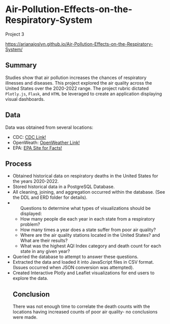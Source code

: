 # Air-Pollution-Effects-on-the-Respiratory-System
Project 3

https://arianajoslyn.github.io/Air-Pollution-Effects-on-the-Respiratory-System/

## Summary
Studies show that air pollution increases the chances of respiratory illnesses and diseases. This project explored the air quality across the United States over the 2020-2022 range. The project rubric dictated `Plotly.js`, `Flask`, and `HTML` be leveraged to create an application displaying visual dashboards.

## Data
Data was obtained from several locations:
* CDC: [CDC Link!](https://data.cdc.gov/NCHS/Monthly-Provisional-Counts-of-Deaths-by-Select-Cau/9dzk-mvmi/data) 
* OpenWeath: [OpenWeather Link!](https://openweathermap.org/api/air-pollution)
* EPA: [EPA Site for Facts!](https://www.epa.gov/clean-air-act-overview/air-pollution-current-and-future-challenges)

## Process
<ul>
   <li>Obtained historical data on respiratory deaths in the United States for the years 2020-2022.</li>
   <li>Stored historical data in a PostgreSQL Database. </li>
<li>All cleaning, joining, and aggregation occurred within the database. (See the DDL and ERD folder for details).</li>

   <li><ul>Questions to determine what types of visualizations should be displayed:</li>
   <li>    How many people die each year in each state from a respiratory problem? </li>
   <li>    How many times a year does a state suffer from poor air quality?</li>
   <li>   Where are the air quality stations located in the United States? and What are their results?</li>
   <li>    What was the highest AQI Index category and death count for each state in any given year? </li>
</ul>
<li>Queried the database to attempt to answer these questions.</li>
<li>Extracted the data and loaded it into JavaScript files in CSV format. (Issues occurred when JSON conversion was attempted).</li>
<li>Created Interactive Plotly and Leaflet visualizations for end users to explore the data.</li>

## Conclusion
There was not enough time to correlate the death counts with the locations having increased counts of poor air quality- no conclusions were made.

